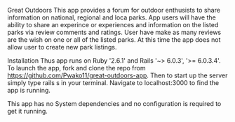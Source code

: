 Great Outdoors 
This app provides a forum for outdoor enthusists to share information on national, regional and loca parks. App users will have the ability to share an experince or experiences and information on the listed parks via review comments and ratings. User have make as many reviews are the wish on one or all of the listed parks. At this time the app does not allow user to create new park listings. 

Installation 
Thus app runs on Ruby '2.6.1' and Rails '~> 6.0.3', '>= 6.0.3.4'. 
To launch the app, fork and clone the repo from https://github.com/Pwako11/great-outdoors-app. Then to start up the server simply type rails s in your terminal. Navigate to localhost:3000 to find the app is running. 


This app has no System dependencies and no configuration is required to get it running. 
